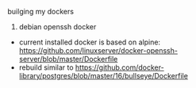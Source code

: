 

builging my dockers


1. debian openssh docker
- current installed docker is based on alpine: https://github.com/linuxserver/docker-openssh-server/blob/master/Dockerfile
- rebuild similar to https://github.com/docker-library/postgres/blob/master/16/bullseye/Dockerfile
